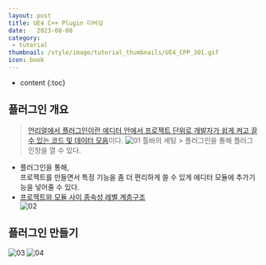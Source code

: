 ```yaml
---
layout: post
title: UE4 C++ Plugin 디버깅
date:   2023-08-08
category: 
 - tutorial
thumbnail: /style/image/tutorial_thumbnails/UE4_CPP_301.gif
icon: book
---
```


* content
{:toc}

## 플러그인 개요

> [언리얼에서 플러그인이란 에디터 안에서 프로젝트 단위로 개발자가 쉽게 켜고 끌 수 있는 코드 및 데이터 모음](https://docs.unrealengine.com/4.26/ko/ProductionPipelines/Plugins/)이다.
![01](https://github.com/ssonsonya/ssonsonya.github.io/assets/116151781/f36f528a-8581-49b7-833f-f2ce1ec27ba2)
툴바의 세팅 > 플러그인을 통해 플러그인창을 열 수 있다.  


+ 플러그인을 통해,  
프로젝트를 만들면서 특정 기능을 좀 더 편리하게 쓸 수 있게 에디터 모듈에 추가기능을 넣어줄 수 있다.  
+ [프로젝트와 모듈 사이 종속성 레벨 계층구조](https://docs.unrealengine.com/4.26/Images/ProductionPipelines/Plugins/PluginAndModuleDependency.webp)  
![02](https://github.com/ssonsonya/ssonsonya.github.io/assets/116151781/3650371b-9322-41ff-986f-ee098d642854)  

## 플러그인 만들기

![03](https://github.com/ssonsonya/ssonsonya.github.io/assets/116151781/8f115de4-2d80-4ec1-8c20-c8457826a493)
![04](https://github.com/ssonsonya/ssonsonya.github.io/assets/116151781/5ff4d677-2889-4abd-9fad-4800d1e185a3)




